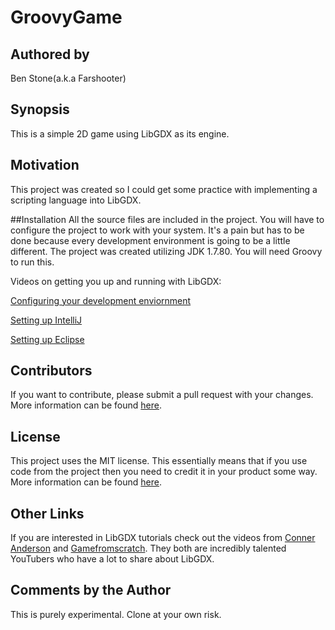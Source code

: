 # GroovyGame
## Authored by
Ben Stone(a.k.a Farshooter)

## Synopsis
This is a simple 2D game using LibGDX as its engine.

## Motivation
This project was created so I could get some practice with implementing a scripting language into LibGDX.

##Installation
All the source files are included in the project. You will have to configure the project to work with your system. It's a pain but has to be done because every development environment is going to be a little different. The project was created utilizing JDK 1.7.80. You will need Groovy to run this.

Videos on getting you up and running with LibGDX:

[Configuring your development enviornment](https://www.youtube.com/watch?v=Huifd-C2KrI&index=1&list=PLS9MbmO_ssyCZ9Tjfay2tOQoaOVoG59Iy)

[Setting up IntelliJ](https://www.youtube.com/watch?v=CN13SZpApR0&index=2&list=PLS9MbmO_ssyCZ9Tjfay2tOQoaOVoG59Iy)

[Setting up Eclipse](https://www.youtube.com/watch?v=b87Bz8mdlPE&index=3&list=PLS9MbmO_ssyCZ9Tjfay2tOQoaOVoG59Iy)

## Contributors 
If you want to contribute, please submit a pull request with your changes. More information can be found [here](https://help.github.com/articles/using-pull-requests/).

## License
This project uses the MIT license. This essentially means that if you use code from the project then you need to credit it in your product some way. More information can be found [here](http://choosealicense.com/).

## Other Links
If you are interested in LibGDX tutorials check out the videos from [Conner Anderson](https://www.youtube.com/channel/UC9swZBfLu_PWphPsTuREJuw) and [Gamefromscratch](https://www.youtube.com/user/gamefromscratch). They both are incredibly talented YouTubers who have a lot to share about LibGDX. 

## Comments by the Author
This is purely experimental. Clone at your own risk.